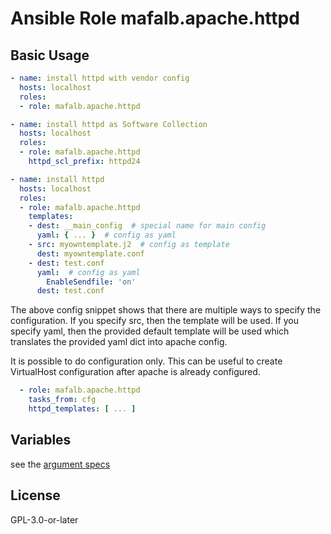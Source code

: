 # Ansible Role mafalb.apache.httpd

## Basic Usage

```yaml
- name: install httpd with vendor config
  hosts: localhost
  roles:
  - role: mafalb.apache.httpd
```

```yaml
- name: install httpd as Software Collection
  hosts: localhost
  roles:
  - role: mafalb.apache.httpd
    httpd_scl_prefix: httpd24
```

```yaml
- name: install httpd
  hosts: localhost
  roles:
  - role: mafalb.apache.httpd
    templates:
    - dest: __main_config  # special name for main config
      yaml: { ... }  # config as yaml
    - src: myowntemplate.j2  # config as template
      dest: myowntemplate.conf
    - dest: test.conf
      yaml:  # config as yaml
        EnableSendfile: 'on'
      dest: test.conf
```

The above config snippet shows that there are multiple ways to specify the configuration.
If you specify src, then the template will be used.
If you specify yaml, then the provided default template will be used which translates the provided yaml dict into apache config.

It is possible to do configuration only. This can be useful to create VirtualHost configuration after apache is already configured.

```yaml
  - role: mafalb.apache.httpd
    tasks_from: cfg
    httpd_templates: [ ... ]
```

## Variables

see the [argument specs](roles/httpd/meta/argument_specs.yml)

## License

GPL-3.0-or-later
